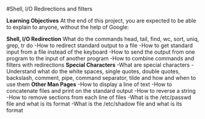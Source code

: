 #Shell, I/O Redirections and filters

**Learning Objectives**
At the end of this project, you are expected to be able to explain to anyone, without the help of Google:

**Shell, I/O Redirection**
What do the commands head, tail, find, wc, sort, uniq, grep, tr do
-How to redirect standard output to a file
-How to get standard input from a file instead of the keyboard
-How to send the output from one program to the input of another program
-How to combine commands and filters with redirections
**Special Characters**
-What are special characters
-Understand what do the white spaces, single quotes, double quotes, backslash, comment, pipe, command separator, tilde and how and when to use them
**Other Man Pages**
-How to display a line of text
-How to concatenate files and print on the standard output
-How to reverse a string
-How to remove sections from each line of files
-What is the /etc/passwd file and what is its format
-What is the /etc/shadow file and what is its format